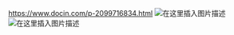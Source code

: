 ﻿
https://www.docin.com/p-2099716834.html
![在这里插入图片描述](https://img-blog.csdnimg.cn/20191003111302805.png?x-oss-process=image/watermark,type_ZmFuZ3poZW5naGVpdGk,shadow_10,text_aHR0cHM6Ly9ibG9nLmNzZG4ubmV0L3dlaXhpbl80MzUzMTk0MA==,size_16,color_FFFFFF,t_70)![在这里插入图片描述](http://img.yayi.site/csdn/20191003111227974.png-watermaskStyle)
